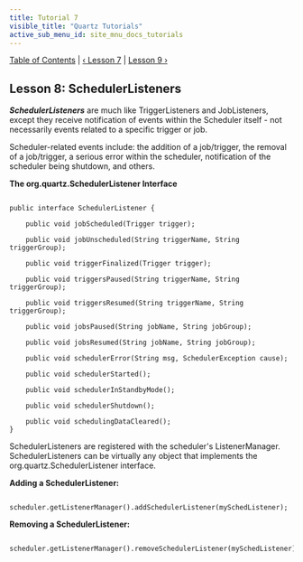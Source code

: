 ```yaml
---
title: Tutorial 7
visible_title: "Quartz Tutorials"
active_sub_menu_id: site_mnu_docs_tutorials
---
```

<div class="secNavPanel">
          <a href="./" title="Go to Tutorial Table of Contents">Table of Contents</a> |
          <a href="/documentation/quartz-2.2.3/tutorials/tutorial-lesson-07.html" title="Go to Lesson 7">&lsaquo;&nbsp;Lesson 7</a> |
          <a href="/documentation/quartz-2.2.3/tutorials/tutorial-lesson-09.html" title="Go to Lesson 9">Lesson 9&nbsp;&rsaquo;</a>
</div>

## Lesson 8: SchedulerListeners

***SchedulerListeners*** are much like TriggerListeners and JobListeners, except they receive
notification of events within the Scheduler itself - not necessarily events related to a specific trigger or job.

Scheduler-related events include: the addition of a job/trigger, the removal of a job/trigger, a serious error
within the scheduler, notification of the scheduler being shutdown, and others.

**The org.quartz.SchedulerListener Interface**

<pre class="prettyprint highlight"><code class="language-java" data-lang="java">
public interface SchedulerListener {

    public void jobScheduled(Trigger trigger);

    public void jobUnscheduled(String triggerName, String triggerGroup);

    public void triggerFinalized(Trigger trigger);

    public void triggersPaused(String triggerName, String triggerGroup);

    public void triggersResumed(String triggerName, String triggerGroup);

    public void jobsPaused(String jobName, String jobGroup);

    public void jobsResumed(String jobName, String jobGroup);

    public void schedulerError(String msg, SchedulerException cause);

    public void schedulerStarted();

    public void schedulerInStandbyMode();

    public void schedulerShutdown();

    public void schedulingDataCleared();
}
</code></pre>


SchedulerListeners are registered with the scheduler's ListenerManager. SchedulerListeners can be virtually any
object that implements the org.quartz.SchedulerListener interface.

**Adding a SchedulerListener:**

<pre class="prettyprint highlight"><code class="language-java" data-lang="java">
scheduler.getListenerManager().addSchedulerListener(mySchedListener);
</code></pre>


**Removing a SchedulerListener:**

<pre class="prettyprint highlight"><code class="language-java" data-lang="java">
scheduler.getListenerManager().removeSchedulerListener(mySchedListener);
</code></pre>
